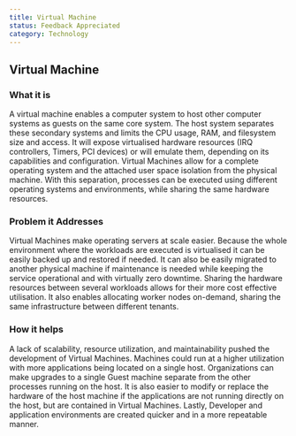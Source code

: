 ```yaml
---
title: Virtual Machine
status: Feedback Appreciated
category: Technology
---
```

## Virtual Machine

### What it is
A virtual machine enables a computer system to host other computer systems as guests on the same core system. The host system separates these secondary systems and limits the CPU usage, RAM, and filesystem size and access. It will expose virtualised hardware resources (IRQ controllers, Timers, PCI devices) or will emulate them, depending on its capabilities and configuration.
Virtual Machines allow for a complete operating system and the attached user space isolation from the physical machine. With this separation, processes can be executed using different operating systems and environments, while sharing the same hardware resources.

### Problem it Addresses
Virtual Machines make operating servers at scale easier. Because the whole environment where the workloads are executed is virtualised it can be easily backed up and restored if needed. It can also be easily migrated to another physical machine if maintenance is needed while keeping the service operational and with virtually zero downtime. Sharing the hardware resources between several workloads allows for their more cost effective utilisation. It also enables allocating worker nodes on-demand, sharing the same infrastructure between different tenants.

### How it helps
A lack of scalability, resource utilization, and maintainability pushed the development of Virtual Machines. Machines could run at a higher utilization with more applications being located on a single host. Organizations can make upgrades to a single Guest machine separate from the other processes running on the host. It is also easier to modify or replace the hardware of the host machine if the applications are not running directly on the host, but are contained in Virtual Machines. Lastly, Developer and application environments are created quicker and in a more repeatable manner.
